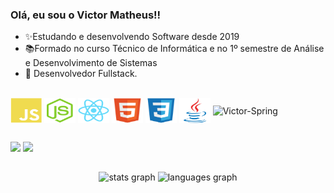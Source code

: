### Olá, eu sou o Victor Matheus!!

- ✨Estudando e desenvolvendo Software desde 2019
- 📚Formado no curso Técnico de Informática e no 1º semestre de Análise e Desenvolvimento de Sistemas
- 💼 Desenvolvedor Fullstack.

<div style="display: inline_block"><br>
  <img align="center" alt="Victor-Js" height="40" width="50" src="https://raw.githubusercontent.com/devicons/devicon/master/icons/javascript/javascript-plain.svg">
  <img align="center" alt="Victor-Node" height="40" width="50" src="https://raw.githubusercontent.com/devicons/devicon/master/icons/nodejs/nodejs-original.svg">
  <img align="center" alt="Victor-React" height="40" width="50" src="https://raw.githubusercontent.com/devicons/devicon/master/icons/react/react-original.svg">
  <img align="center" alt="Victor-HTML" height="40" width="50" src="https://raw.githubusercontent.com/devicons/devicon/master/icons/html5/html5-original.svg">
  <img align="center" alt="Victor-CSS" height="40" width="50" src="https://raw.githubusercontent.com/devicons/devicon/master/icons/css3/css3-original.svg">
  <img align="center" alt="Victor-Java" height="40" width="50" src="https://raw.githubusercontent.com/devicons/devicon/master/icons/java/java-original.svg">
  <img align="center" alt="Victor-Spring" height="40" width="50"src="https://camo.githubusercontent.com/2cbbf5ca53964ce3051c6e93fbdd681459487365c5e0b9b7ab638587767506f9/68747470733a2f2f63646e2e6a7364656c6976722e6e65742f67682f64657669636f6e732f64657669636f6e2f69636f6e732f737072696e672f737072696e672d6f726967696e616c2e737667">
</div>

  ##

<div> 
  <a href = "mailto:victormatheus787@gmail.com"><img src="https://img.shields.io/badge/-Gmail-%23333?style=for-the-badge&logo=gmail&logoColor=white" target="_blank"></a>
  <a href="https://www.linkedin.com/in/victor-matheus-melo-dos-santos-3568771a2" target="_blank"><img src="https://img.shields.io/badge/-LinkedIn-%230077B5?style=for-the-badge&logo=linkedin&logoColor=white" target="_blank"></a> 
</div>

##

<div align="center">
  <img src="https://github-readme-stats.vercel.app/api?hide_title=false&hide_rank=false&show_icons=true&include_all_commits=true&count_private=true&disable_animations=false&theme=dracula&locale=pt-br&hide_border=true&username=victormmsantos" height="150" alt="stats graph"  />
  <img src="https://github-readme-stats.vercel.app/api/top-langs?locale=en&hide_title=false&layout=compact&card_width=320&langs_count=5&theme=dracula&hide_border=false&username=victormmsantos" height="150" alt="languages graph"  />
</div>
